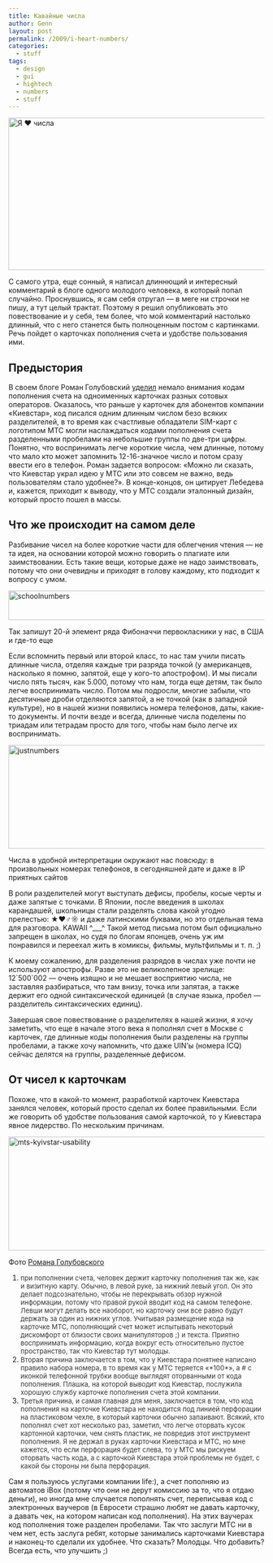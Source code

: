 ```yaml
---
title: Кавайные числа
author: Genn
layout: post
permalink: /2009/i-heart-numbers/
categories:
  - stuff
tags:
  - design
  - gui
  - hightech
  - numbers
  - stuff
---
```

<img src="http://mega.genn.org/=^_^=/uploads/2009/05/mainru.png" alt="Я ♥ числа" width="636" height="300" />

С самого утра, еще сонный, я написал длиннющий и интересный комментарий в блоге одного молодого человека, в который попал случайно. Проснувшись, я сам себя отругал — в меге ни строчки не пишу, а тут целый трактат. Поэтому я решил опубликовать это повествование и у себя, тем более, что мой комментарий настолько длинный, что с него станется быть полноценным постом с картинками. Речь пойдет о карточках пополнения счета и удобстве пользования ими.<!--more-->

## Предыстория

В своем блоге Роман Голубовский [уделил][1] немало внимания кодам пополнения счета на одноименных карточках разных сотовых операторов. Оказалось, что раньше у карточек для абонентов компании «Киевстар», код писался одним длинным числом безо всяких разделителей, в то время как счастливые обладатели SIM-карт с логотипом МТС могли наслаждаться кодами пополнения счета разделенными пробелами на небольшие группы по две-три цифры. Понятно, что воспринимать легче короткие числа, чем длинные, потому что мало кто может запомнить 12-16-значное число и потом сразу ввести его в телефон. Роман задается вопросом: «Можно ли сказать, что Киевстар украл идею у МТС или это совсем не важно, ведь пользователям стало удобнее?». В конце-концов, он цитирует Лебедева и, кажется, приходит к выводу, что у МТС создали эталонный дизайн, который просто пошел в массы.

## Что же происходит на самом деле

Разбивание чисел на более короткие части для облегчения чтения — не та идея, на основании которой можно говорить о плагиате или заимствовании. Есть такие вещи, которые даже не надо заимствовать, потому что они очевидны и приходят в голову каждому, кто подходит к вопросу с умом. 

<img src="http://mega.genn.org/=^_^=/uploads/2009/05/schoolnumbers.png" alt="schoolnumbers" title="schoolnumbers" width="636" height="58" />

<p class="imgdesc">
  Так запишут 20-й элемент ряда Фибоначчи первокласники у нас, в США и где-то еще
</p>

Если вспомнить первый или второй класс, то нас там учили писать длинные числа, отделяя каждые три разряда точкой (у американцев, насколько я помню, запятой, еще у кого-то апострофом). И мы писали число пять тысяч, как 5.000, потому что нам, тогда еще детям, так было легче воспринимать число. Потом мы подросли, многие забыли, что десятичные дроби отделяются запятой, а не точкой (как в западной культуре), но в нашей жизни появились номера телефонов, даты, какие-то документы. И почти везде и всегда, длинные числа поделены по триадам или тетрадам просто для того, чтобы нам было легче их воспринимать. 

<img src="http://mega.genn.org/=^_^=/uploads/2009/05/justnumbers.png" alt="justnumbers" title="justnumbers" width="636" height="204" />

<p class="imgdesc">
  Числа в удобной интерпретации окружают нас повсюду: в произвольных номерах телефонов, в сегодняшней дате и даже в IP приятных сайтов
</p>

В роли разделителей могут выступать дефисы, пробелы, косые черты и даже запятые с точками. В Японии, после введения в школах карандашей, школьницы стали разделять слова какой угодно прелестью: ★♥♂☼ и даже латинскими буквами, но это отдельная тема для разговора. KAWAII ^\___^ Такой метод письма потом был официально запрещен в школах, но судя по блогам японцев, очень уж им понравился и переехал жить в комиксы, фильмы, мультфильмы и т. п. ;) 

К моему сожалению, для разделения разрядов в числах уже почти не используют апострофы. Разве это не великолепное зрелище: 12\`500\`002 — очень изящно и не мешает восприятию числа, не заставляя разбираться, что там внизу, точка или запятая, а также держит его одной синтаксической единицей (в случае языка, пробел — разделитель синтаксических единиц). 

Завершая свое повествование о разделителях в нашей жизни, я хочу заметить, что еще в начале этого века я пополнял счет в Москве с карточек, где длинные коды пополнения были разделены на группы пробелами, а также хочу напомнить, что даже UIN&#8217;ы (номера ICQ) сейчас делятся на группы, разделенные дефисом.

## От чисел к карточкам

Похоже, что в какой-то момент, разработкой карточек Киевстара занялся человек, который просто сделал их более правильными. Если же говорить об удобстве пользования самой карточкой, то у Киевстара явное лидерство. По нескольким причинам. 

<img src="http://mega.genn.org/=^_^=/uploads/2009/05/mts-kyivstar-usability.jpg" alt="mts-kyivstar-usability" title="mts-kyivstar-usability" width="636" height="224" class="alignnone size-full wp-image-1524" />

<p class="imgdesc">
  Фото <a href="http://golubovsky.com/">Романа Голубовского</a>
</p>

<ol class="postlist">
  <li>
    <span style="font-size: 13px; color: #333;">при пополнении счета, человек держит карточку пополнения так же, как и визитную карту. Обычно, в левой руке, за нижний левый угол. Он это делает подсознательно, чтобы не перекрывать обзор нужной информации, потому что правой рукой вводит код на самом телефоне. Левши могут делать все наоборот, но карточку они все равно будут держать за один из нижних углов. Учитывая размещение кода на карточке МТС, пополняющий счет может испытывать некоторый дискомфорт от близости своих манипуляторов ;) и текста. Приятно воспринимать информацию, когда вокруг есть относительно пустое пространство, так что Киевстар тут молодцы.</span>
  </li>
  <li>
    <span style="font-size: 13px; color: #333;">Вторая причина заключается в том, что у Киевстара понятнее написано правило набора номера, в то время как у МТС теряется «*100*», а # с иконкой телефонной трубки вообще выглядят оторванными от кода пополнения. Плашка, на которой выводит код Киевстар, послужила хорошую службу карточке пополнения счета этой компании.</span>
  </li>
  <li>
    <span style="font-size: 13px; color: #333;">Третья причина, и самая главная для меня, заключается в том, что код пополнения на карточке Киевстара не находится под линией перфорации на пластиковом чехле, в который карточки обычно запаивают. Всякий, кто пополнял счет хот несколько раз, заметил, что легче оторвать кусок картонной карточки, чем снять пластик, не повредив этот инструмент пополнения. Я не держал в руках карточки Киевстара и МТС, но мне кажется, что если перфорация будет слева, то у МТС мы рискуем оторвать часть кода, а с карточкой Киевстара этой проблемы не будет, с какой бы стороны ни была перфорация.</span>
  </li>
</ol>

Сам я пользуюсь услугами компании life:), а счет пополняю из автоматов iBox (потому что они не дерут комиссию за то, что я отдаю деньги), но иногда мне случается пополнять счет, переписывая код с электронных ваучеров (в Евросети страшно любят не давать карточку, а давать чек, на котором написан код пополнения). На этих ваучерах код пополнения тоже разделен пробелами. Так что заслуги МТС ни в чем нет, есть заслуга ребят, которые занимались карточками Киевстара и наконец-то сделали их удобнее. Что сказать? Молодцы. Что добавить? Всегда есть, что улучшить ;)

 [1]: http://blog.golubovsky.com/2009/04/10/mts-vs-kyivstar-confrontation-useful-for-people/